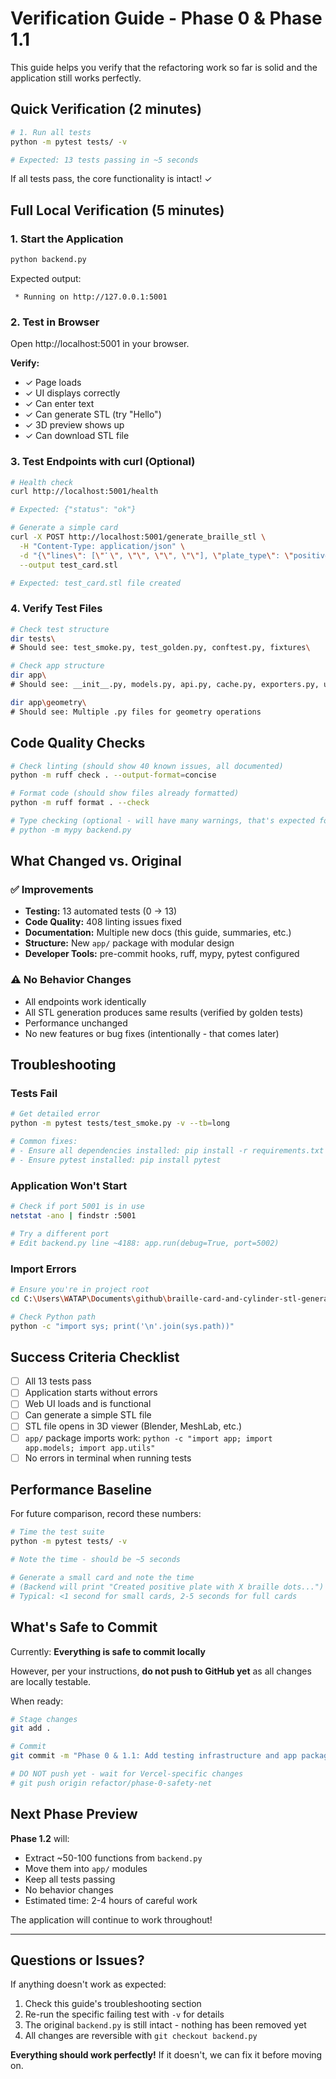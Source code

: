 # Verification Guide - Phase 0 & Phase 1.1

This guide helps you verify that the refactoring work so far is solid and the application still works perfectly.

## Quick Verification (2 minutes)

```bash
# 1. Run all tests
python -m pytest tests/ -v

# Expected: 13 tests passing in ~5 seconds
```

If all tests pass, the core functionality is intact! ✓

## Full Local Verification (5 minutes)

### 1. Start the Application

```bash
python backend.py
```

Expected output:
```
 * Running on http://127.0.0.1:5001
```

### 2. Test in Browser

Open http://localhost:5001 in your browser.

**Verify:**
- ✓ Page loads
- ✓ UI displays correctly
- ✓ Can enter text
- ✓ Can generate STL (try "Hello")
- ✓ 3D preview shows up
- ✓ Can download STL file

### 3. Test Endpoints with curl (Optional)

```bash
# Health check
curl http://localhost:5001/health

# Expected: {"status": "ok"}

# Generate a simple card
curl -X POST http://localhost:5001/generate_braille_stl \
  -H "Content-Type: application/json" \
  -d "{\"lines\": [\"⠁\", \"\", \"\", \"\"], \"plate_type\": \"positive\", \"shape_type\": \"card\", \"grade\": \"g1\", \"settings\": {\"card_width\": 85, \"card_height\": 55}}" \
  --output test_card.stl

# Expected: test_card.stl file created
```

### 4. Verify Test Files

```bash
# Check test structure
dir tests\
# Should see: test_smoke.py, test_golden.py, conftest.py, fixtures\

# Check app structure
dir app\
# Should see: __init__.py, models.py, api.py, cache.py, exporters.py, utils.py, geometry\

dir app\geometry\
# Should see: Multiple .py files for geometry operations
```

## Code Quality Checks

```bash
# Check linting (should show 40 known issues, all documented)
python -m ruff check . --output-format=concise

# Format code (should show files already formatted)
python -m ruff format . --check

# Type checking (optional - will have many warnings, that's expected for now)
# python -m mypy backend.py
```

## What Changed vs. Original

### ✅ Improvements
- **Testing:** 13 automated tests (0 → 13)
- **Code Quality:** 408 linting issues fixed
- **Documentation:** Multiple new docs (this guide, summaries, etc.)
- **Structure:** New `app/` package with modular design
- **Developer Tools:** pre-commit hooks, ruff, mypy, pytest configured

### ⚠️ No Behavior Changes
- All endpoints work identically
- All STL generation produces same results (verified by golden tests)
- Performance unchanged
- No new features or bug fixes (intentionally - that comes later)

## Troubleshooting

### Tests Fail
```bash
# Get detailed error
python -m pytest tests/test_smoke.py -v --tb=long

# Common fixes:
# - Ensure all dependencies installed: pip install -r requirements.txt
# - Ensure pytest installed: pip install pytest
```

### Application Won't Start
```bash
# Check if port 5001 is in use
netstat -ano | findstr :5001

# Try a different port
# Edit backend.py line ~4188: app.run(debug=True, port=5002)
```

### Import Errors
```bash
# Ensure you're in project root
cd C:\Users\WATAP\Documents\github\braille-card-and-cylinder-stl-generator

# Check Python path
python -c "import sys; print('\n'.join(sys.path))"
```

## Success Criteria Checklist

- [ ] All 13 tests pass
- [ ] Application starts without errors
- [ ] Web UI loads and is functional
- [ ] Can generate a simple STL file
- [ ] STL file opens in 3D viewer (Blender, MeshLab, etc.)
- [ ] `app/` package imports work: `python -c "import app; import app.models; import app.utils"`
- [ ] No errors in terminal when running tests

## Performance Baseline

For future comparison, record these numbers:

```bash
# Time the test suite
python -m pytest tests/ -v

# Note the time - should be ~5 seconds
```

```bash
# Generate a small card and note the time
# (Backend will print "Created positive plate with X braille dots...")
# Typical: <1 second for small cards, 2-5 seconds for full cards
```

## What's Safe to Commit

Currently: **Everything is safe to commit locally**

However, per your instructions, **do not push to GitHub yet** as all changes are locally testable.

When ready:
```bash
# Stage changes
git add .

# Commit
git commit -m "Phase 0 & 1.1: Add testing infrastructure and app package structure"

# DO NOT push yet - wait for Vercel-specific changes
# git push origin refactor/phase-0-safety-net
```

## Next Phase Preview

**Phase 1.2** will:
- Extract ~50-100 functions from `backend.py`
- Move them into `app/` modules
- Keep all tests passing
- No behavior changes
- Estimated time: 2-4 hours of careful work

The application will continue to work throughout!

---

## Questions or Issues?

If anything doesn't work as expected:
1. Check this guide's troubleshooting section
2. Re-run the specific failing test with `-v` for details
3. The original `backend.py` is still intact - nothing has been removed yet
4. All changes are reversible with `git checkout backend.py`

**Everything should work perfectly!** If it doesn't, we can fix it before moving on.

